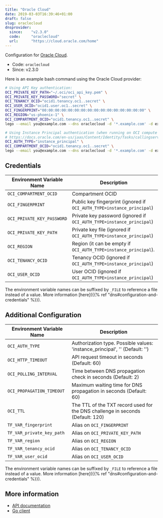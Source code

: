 ```yaml
---
title: "Oracle Cloud"
date: 2019-03-03T16:39:46+01:00
draft: false
slug: oraclecloud
dnsprovider:
  since:    "v2.3.0"
  code:     "oraclecloud"
  url:      "https://cloud.oracle.com/home"
---
```


<!-- THIS DOCUMENTATION IS AUTO-GENERATED. PLEASE DO NOT EDIT. -->
<!-- providers/dns/oraclecloud/oraclecloud.toml -->
<!-- THIS DOCUMENTATION IS AUTO-GENERATED. PLEASE DO NOT EDIT. -->


Configuration for [Oracle Cloud](https://cloud.oracle.com/home).


<!--more-->

- Code: `oraclecloud`
- Since: v2.3.0


Here is an example bash command using the Oracle Cloud provider:

```bash
# Using API Key authentication:
OCI_PRIVATE_KEY_PATH="~/.oci/oci_api_key.pem" \
OCI_PRIVATE_KEY_PASSWORD="secret" \
OCI_TENANCY_OCID="ocid1.tenancy.oc1..secret" \
OCI_USER_OCID="ocid1.user.oc1..secret" \
OCI_FINGERPRINT="00:00:00:00:00:00:00:00:00:00:00:00:00:00:00:00" \
OCI_REGION="us-phoenix-1" \
OCI_COMPARTMENT_OCID="ocid1.tenancy.oc1..secret" \
lego --email you@example.com --dns oraclecloud -d '*.example.com' -d example.com run

# Using Instance Principal authentication (when running on OCI compute instances):
# https://docs.oracle.com/en-us/iaas/Content/Identity/Tasks/callingservicesfrominstances.htm
OCI_AUTH_TYPE="instance_principal" \
OCI_COMPARTMENT_OCID="ocid1.tenancy.oc1..secret" \
lego --email you@example.com --dns oraclecloud -d '*.example.com' -d example.com run
```




## Credentials

| Environment Variable Name | Description |
|-----------------------|-------------|
| `OCI_COMPARTMENT_OCID` | Compartment OCID |
| `OCI_FINGERPRINT` | Public key fingerprint (ignored if `OCI_AUTH_TYPE=instance_principal`) |
| `OCI_PRIVATE_KEY_PASSWORD` | Private key password (ignored if `OCI_AUTH_TYPE=instance_principal`) |
| `OCI_PRIVATE_KEY_PATH` | Private key file (ignored if `OCI_AUTH_TYPE=instance_principal`) |
| `OCI_REGION` | Region (it can be empty if `OCI_AUTH_TYPE=instance_principal`). |
| `OCI_TENANCY_OCID` | Tenancy OCID (ignored if `OCI_AUTH_TYPE=instance_principal`) |
| `OCI_USER_OCID` | User OCID (ignored if `OCI_AUTH_TYPE=instance_principal`) |

The environment variable names can be suffixed by `_FILE` to reference a file instead of a value.
More information [here]({{% ref "dns#configuration-and-credentials" %}}).


## Additional Configuration

| Environment Variable Name | Description |
|--------------------------------|-------------|
| `OCI_AUTH_TYPE` | Authorization type. Possible values: 'instance_principal', ''  (Default: '') |
| `OCI_HTTP_TIMEOUT` | API request timeout in seconds (Default: 60) |
| `OCI_POLLING_INTERVAL` | Time between DNS propagation check in seconds (Default: 2) |
| `OCI_PROPAGATION_TIMEOUT` | Maximum waiting time for DNS propagation in seconds (Default: 60) |
| `OCI_TTL` | The TTL of the TXT record used for the DNS challenge in seconds (Default: 120) |
| `TF_VAR_fingerprint` | Alias on `OCI_FINGERPRINT` |
| `TF_VAR_private_key_path` | Alias on `OCI_PRIVATE_KEY_PATH` |
| `TF_VAR_region` | Alias on `OCI_REGION` |
| `TF_VAR_tenancy_ocid` | Alias on `OCI_TENANCY_OCID` |
| `TF_VAR_user_ocid` | Alias on `OCI_USER_OCID` |

The environment variable names can be suffixed by `_FILE` to reference a file instead of a value.
More information [here]({{% ref "dns#configuration-and-credentials" %}}).




## More information

- [API documentation](https://docs.cloud.oracle.com/iaas/Content/DNS/Concepts/dnszonemanagement.htm)
- [Go client](https://github.com/oracle/oci-go-sdk)

<!-- THIS DOCUMENTATION IS AUTO-GENERATED. PLEASE DO NOT EDIT. -->
<!-- providers/dns/oraclecloud/oraclecloud.toml -->
<!-- THIS DOCUMENTATION IS AUTO-GENERATED. PLEASE DO NOT EDIT. -->
